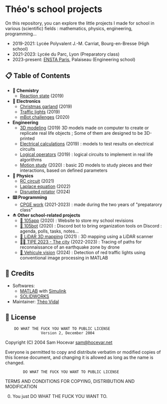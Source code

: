 # Théo's school projects

On this repository, you can explore the little projects I made for school in various 
(scientific) fields : mathematics, physics, engineering, programming...

- 2019-2021: Lycée Polyvalent J.-M. Carriat, Bourg-en-Bresse (High school)
- 2021-2023: Lycée du Parc, Lyon (Preparatory class)
- 2023-present: [ENSTA Paris](https://www.ensta-paris.fr/en/node), Palaiseau (Engineering school)

## 📋 Table of Contents

- **🧪 Chemistry**
  - [Reaction state](/chemistry/reaction-state/) (2019)
- **🔌 Electronics**
  - [Christmas garland](/engineering/arduino-christmas-garland/) (2019)
  - [Traffic lights](/engineering/arduino-traffic-lights/) (2019)
  - [mBot challenges](/engineering/mbot-challenges/) (2020)
- **Engineering**
  - [3D modeling](/engineering/3d-modeling) (2019) 3D models made on computer to create or replicate real life objects ; Some of them are designed to be 3D-printed
  - [Electrical calculations](/engineering/electrical-calculations) (2019) : models to test results on electrical circuits
  - [Logical operators](/engineering/logical-calculators) (2019) : logical circuits to implement in real life algorithms
  - [Motion study](/engineering/motion-study) (2020) : basic 2D models to study pieces and their interactions, based on defined parameters
- **🔭 Physics**
    - [RC circuit](/physics/rc-circuit) (2021)
    - [Laplace equation](/physics/laplace-equation) (2022)
    - [Disrupted rotator](/physics/disrupted-rotator) (2024)
- **⌨️ Programming**
  - [CPGE work](/programming) (2021-2023) : made during the two years of "prepatarory class"
- **⏏ Other school-related projects**
  - [📑 105app](https://github.com/theovidal/105app) (2020) : Website to store my school revisions
  - [📆 105bot](https://github.com/theovidal/105bot) (2020) : Discord bot to bring organization tools on Discord : agenda, polls, tasks, notes...
  - [🔦 LiDAR 3D mapping](https://github.com/theovidal/mapping) (2021) : 3D mapping using a LiDAR scanner
  - [👨‍🎓 TIPE 2023 - The city](https://github.com/theovidal/tipe) (2022-2023) : Tracing of paths for reconnaissance of an earthquake zone by drone
  - [🚦 Vehicule vision](https://github.com/theovidal/vehicule-vision) (2024) : Detection of red traffic lights using conventional image processing in MATLAB

## 📜 Credits

- Softwares:
  - [MATLAB](https://mathworks.com/products/matlab.html) with [Simulink](https://mathworks.com/products/simulink.html)
  - [SOLIDWORKS](https://www.solidworks.com/)
- Maintainer: [Théo Vidal](https://github.com/theovidal)

## 🔐 License

        DO WHAT THE FUCK YOU WANT TO PUBLIC LICENSE
                    Version 2, December 2004

Copyright (C) 2004 Sam Hocevar <sam@hocevar.net>

Everyone is permitted to copy and distribute verbatim or modified
copies of this license document, and changing it is allowed as long
as the name is changed.

            DO WHAT THE FUCK YOU WANT TO PUBLIC LICENSE

TERMS AND CONDITIONS FOR COPYING, DISTRIBUTION AND MODIFICATION

0. You just DO WHAT THE FUCK YOU WANT TO.

